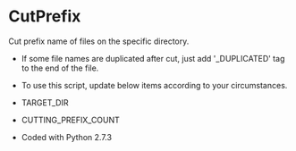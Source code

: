 CutPrefix
==============
Cut prefix name of files on the specific directory.

- If some file names are duplicated after cut, just add '_DUPLICATED' tag to the end of the file.

- To use this script, update below items according to your circumstances.
 - TARGET\_DIR
 - CUTTING\_PREFIX\_COUNT

- Coded with Python 2.7.3
